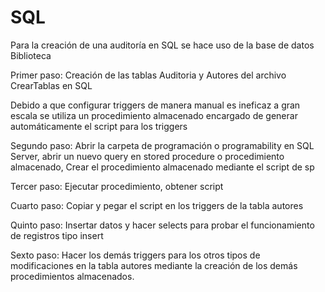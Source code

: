 # SQL

Para la creación de una auditoría en SQL se hace uso de la base de datos Biblioteca 

Primer paso: Creación de las tablas Auditoria y Autores del archivo CrearTablas en SQL

Debido a que configurar triggers de manera manual es ineficaz a gran escala se utiliza un procedimiento almacenado encargado de generar automáticamente el script para los triggers 

Segundo paso: Abrir la carpeta de programación o programability en SQL Server, abrir un nuevo query en stored procedure o procedimiento almacenado, Crear el procedimiento almacenado mediante el script de sp

Tercer paso: Ejecutar procedimiento, obtener script

Cuarto paso: Copiar y pegar el script en los triggers de la tabla autores

Quinto paso: Insertar datos y hacer selects para probar el funcionamiento de registros tipo insert

Sexto paso: Hacer los demás triggers para los otros tipos de modificaciones en la tabla autores mediante la creación de los demás procedimientos almacenados.
